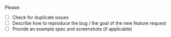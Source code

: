 Please:
- [ ] Check for duplicate issues
- [ ] Describe how to reproduce the bug /  the goal of the new feature request
- [ ] Provide an example spec and screenshots (if applicable) 
